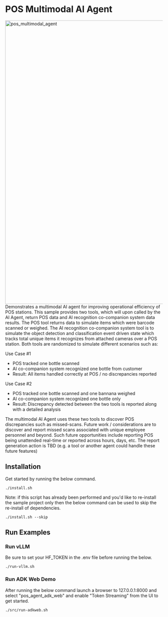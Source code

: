 # POS Multimodal AI Agent
<img width="2387" height="906" alt="pos_multimodal_agent" src="https://github.com/user-attachments/assets/7612ba6d-ec97-4a46-8aa3-d0257c6c5d20" />
Demonstrates a multimodal AI agent for improving operational efficiency of POS stations. This sample provides two tools, which will upon called by the AI Agent, return POS data and AI recognition co-companion system data results.  
The POS tool returns data to simulate items which were barcode scanned or weighed. The AI recognition co-companion system tool is to simulate the object detection and classification event driven state 
which tracks total unique items it recognizes from attached cameras over a POS station. Both tools are randomized to simulate different scenarios such as:

Use Case #1
- POS tracked one bottle scanned
- AI co-companion system recognized one bottle from customer
- Result: All items handled correctly at POS / no discrepancies reported

Use Case #2
- POS tracked one bottle scanned and one bannana weighed
- AI co-companion system recognized one bottle only
- Result: Discrepancy detected between the two tools is reported along with a detailed analysis

The multimodal AI Agent uses these two tools to discover POS discrepancies such as missed-scans. Future work / considerations are to discover and report missed scans associated with unique employee personnel and beyond. 
Such future opportunities include reporting POS being unattended real-time or reported across hours, days, etc. The report generation action is TBD (e.g. a tool or another agent could handle these future features)


## Installation
Get started by running the below command.

```
./install.sh
```

Note: if this script has already been performed and you'd like to re-install the sample project only then the below command can be used to skip the re-install of dependencies.

```
./install.sh --skip
```

## Run Examples

### Run vLLM
Be sure to set your HF_TOKEN in the .env file before running the below.

```
./run-vllm.sh
```

### Run ADK Web Demo
After running the below command launch a browser to 127.0.0.1:8000 and select "pos_agent_adk_web" and enable "Token Streaming" from the UI to get started.
```
./src/run-adkweb.sh
```
